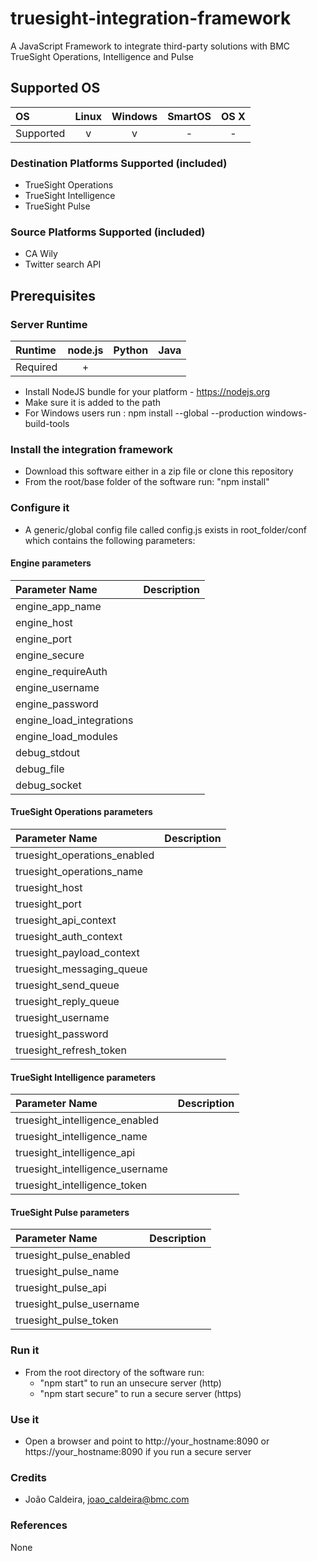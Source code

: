# truesight-integration-framework
A JavaScript Framework to integrate third-party solutions with BMC TrueSight Operations, Intelligence and Pulse

## Supported OS

|     OS    | Linux | Windows | SmartOS | OS X |
|:----------|:-----:|:-------:|:-------:|:----:|
| Supported |   v   |    v    |    -    |  -   |

### Destination Platforms Supported (included)
 - TrueSight Operations
 - TrueSight Intelligence
 - TrueSight Pulse
 
### Source Platforms Supported (included)
 - CA Wily
 - Twitter search API

## Prerequisites
 
### Server Runtime

|  Runtime | node.js | Python | Java |
|:---------|:-------:|:------:|:----:|
| Required |    +    |        |      |


- Install NodeJS bundle for your platform - https://nodejs.org
- Make sure it is added to the path
- For Windows users run : npm install --global --production windows-build-tools


### Install the integration framework

- Download this software either in a zip file or clone this repository
- From the root/base folder of the software run: "npm install"


### Configure it

- A generic/global config file called config.js exists in root_folder/conf which contains the following parameters:

#### Engine parameters

|Parameter Name           |Description                                         |
|:------------------------|:---------------------------------------------------|		
|engine_app_name          ||
|engine_host              ||
|engine_port              ||
|engine_secure            ||
|engine_requireAuth       ||
|engine_username          ||
|engine_password          ||
|engine_load_integrations ||
|engine_load_modules      ||
|debug_stdout             ||
|debug_file               ||
|debug_socket             ||

#### TrueSight Operations parameters

|Parameter Name               |Description                                         |
|:----------------------------|:---------------------------------------------------|		
|truesight_operations_enabled |													   |
|truesight_operations_name    |													   |
|truesight_host               |													   |
|truesight_port               |													   |
|truesight_api_context        |													   |
|truesight_auth_context       |													   |
|truesight_payload_context    |													   |
|truesight_messaging_queue    |													   |
|truesight_send_queue         |													   |
|truesight_reply_queue        |													   |
|truesight_username           |													   |
|truesight_password           |													   |
|truesight_refresh_token      |													   |
		
		
#### TrueSight Intelligence parameters

|Parameter Name                   |Description                                         |
|:--------------------------------|:---------------------------------------------------|		
|truesight_intelligence_enabled   ||
|truesight_intelligence_name      ||
|truesight_intelligence_api       ||
|truesight_intelligence_username  ||
|truesight_intelligence_token     ||

		
#### TrueSight Pulse parameters

|Parameter Name            |Description                                         |
|:-------------------------|:---------------------------------------------------|		
|truesight_pulse_enabled   ||
|truesight_pulse_name      ||
|truesight_pulse_api       ||
|truesight_pulse_username  ||
|truesight_pulse_token     ||


### Run it

- From the root directory of the software run:
   - "npm start" to run an unsecure server (http)
   - "npm start secure" to run a secure server (https)

### Use it

- Open a browser and point to http://your_hostname:8090 or https://your_hostname:8090 if you run a secure server


### Credits
 - João Caldeira, joao_caldeira@bmc.com
 
 
### References

None
